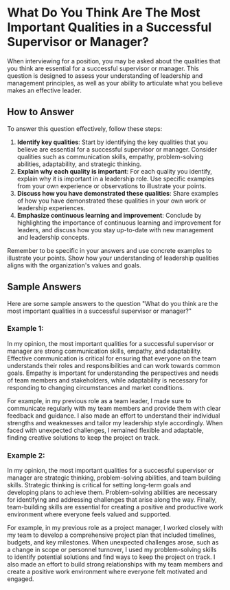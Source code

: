 What Do You Think Are The Most Important Qualities in a Successful Supervisor or Manager?
==============================================================================================================

When interviewing for a position, you may be asked about the qualities that you think are essential for a successful supervisor or manager. This question is designed to assess your understanding of leadership and management principles, as well as your ability to articulate what you believe makes an effective leader.

How to Answer
-------------

To answer this question effectively, follow these steps:

1. **Identify key qualities**: Start by identifying the key qualities that you believe are essential for a successful supervisor or manager. Consider qualities such as communication skills, empathy, problem-solving abilities, adaptability, and strategic thinking.
2. **Explain why each quality is important**: For each quality you identify, explain why it is important in a leadership role. Use specific examples from your own experience or observations to illustrate your points.
3. **Discuss how you have demonstrated these qualities**: Share examples of how you have demonstrated these qualities in your own work or leadership experiences.
4. **Emphasize continuous learning and improvement**: Conclude by highlighting the importance of continuous learning and improvement for leaders, and discuss how you stay up-to-date with new management and leadership concepts.

Remember to be specific in your answers and use concrete examples to illustrate your points. Show how your understanding of leadership qualities aligns with the organization's values and goals.

Sample Answers
--------------

Here are some sample answers to the question "What do you think are the most important qualities in a successful supervisor or manager?"

### Example 1:

In my opinion, the most important qualities for a successful supervisor or manager are strong communication skills, empathy, and adaptability. Effective communication is critical for ensuring that everyone on the team understands their roles and responsibilities and can work towards common goals. Empathy is important for understanding the perspectives and needs of team members and stakeholders, while adaptability is necessary for responding to changing circumstances and market conditions.

For example, in my previous role as a team leader, I made sure to communicate regularly with my team members and provide them with clear feedback and guidance. I also made an effort to understand their individual strengths and weaknesses and tailor my leadership style accordingly. When faced with unexpected challenges, I remained flexible and adaptable, finding creative solutions to keep the project on track.

### Example 2:

In my opinion, the most important qualities for a successful supervisor or manager are strategic thinking, problem-solving abilities, and team building skills. Strategic thinking is critical for setting long-term goals and developing plans to achieve them. Problem-solving abilities are necessary for identifying and addressing challenges that arise along the way. Finally, team-building skills are essential for creating a positive and productive work environment where everyone feels valued and supported.

For example, in my previous role as a project manager, I worked closely with my team to develop a comprehensive project plan that included timelines, budgets, and key milestones. When unexpected challenges arose, such as a change in scope or personnel turnover, I used my problem-solving skills to identify potential solutions and find ways to keep the project on track. I also made an effort to build strong relationships with my team members and create a positive work environment where everyone felt motivated and engaged.
